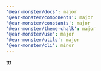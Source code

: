 ```yaml
---
'@ear-monster/docs': major
'@ear-monster/components': major
'@ear-monster/constants': major
'@ear-monster/theme-chalk': major
'@ear-monster/use': major
'@ear-monster/utils': major
'@ear-monster/cli': minor
---
```


ttt
